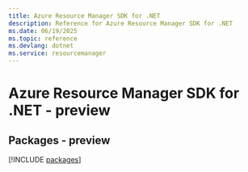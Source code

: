 ```yaml
---
title: Azure Resource Manager SDK for .NET
description: Reference for Azure Resource Manager SDK for .NET
ms.date: 06/19/2025
ms.topic: reference
ms.devlang: dotnet
ms.service: resourcemanager
---
```

# Azure Resource Manager SDK for .NET - preview
## Packages - preview
[!INCLUDE [packages](resource-manager-index.md)]